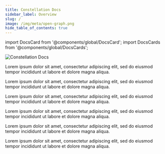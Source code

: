 ```yaml
---
title: Constellation Docs
sidebar_label: Overview
slug: /
image: /img/meta/open-graph.png
hide_table_of_contents: true
---
```


import DocsCard from '@components/global/DocsCard';
import DocsCards from '@components/global/DocsCards';

<head>
  <title>Welcome to Constellation</title>
  <meta
    name="description"
    content="Lorem ipsum"
  />
  <style>{`
    :root {
      --doc-item-container-width: 60rem;
    }
    h1 { display:none; }
  `}
  </style>
</head>

![Constellation Docs](/logos/header.png)

<DocsCards>
  <DocsCard header="Core Concepts" href="/learn/core/blockchain" img="/icons/img02.png">
    <p>Lorem ipsum dolor sit amet, consectetur adipiscing elit, sed do eiusmod tempor incididunt ut labore et dolore magna aliqua. </p>
  </DocsCard>

  <DocsCard header="Build a State Channel" href="/statechannels" img="/icons/img03.png">
    <p>Lorem ipsum dolor sit amet, consectetur adipiscing elit, sed do eiusmod tempor incididunt ut labore et dolore magna aliqua. </p>
  </DocsCard>

<DocsCard header="Run a Validator Node" href="/nodes" img="/icons/img04.png">
  <p>Lorem ipsum dolor sit amet, consectetur adipiscing elit, sed do eiusmod tempor incididunt ut labore et dolore magna aliqua.</p>
</DocsCard>

<DocsCard header="Integrate Stargazer Wallet" href="/stargazer" img="/icons/img02.png">
  <p>Lorem ipsum dolor sit amet, consectetur adipiscing elit, sed do eiusmod tempor incididunt ut labore et dolore magna aliqua. </p>
</DocsCard>

<DocsCard header="Build an App" href="/build" img="/icons/img02.png">
  <p>Lorem ipsum dolor sit amet, consectetur adipiscing elit, sed do eiusmod tempor incididunt ut labore et dolore magna aliqua. </p>
</DocsCard>

<DocsCard header="Markdown Examples" href="/markdown" img="/icons/img02.png">
  <p>Lorem ipsum dolor sit amet, consectetur adipiscing elit, sed do eiusmod tempor incididunt ut labore et dolore magna aliqua. </p>
</DocsCard>

</DocsCards>
